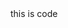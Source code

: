 <docs-code >
this is code
</docs-code>

<docs-code path="adev/shared-docs/pipeline/guides/testing/docs-code/example-with-eslint-comment.ts" />
<docs-code path="adev/shared-docs/pipeline/guides/testing/docs-code/example-with-region.ts" />


<docs-code path="adev/shared-docs/pipeline/guides/testing/docs-code/new-code.ts"
           diff="adev/shared-docs/pipeline/guides/testing/docs-code/old-code.ts" />
